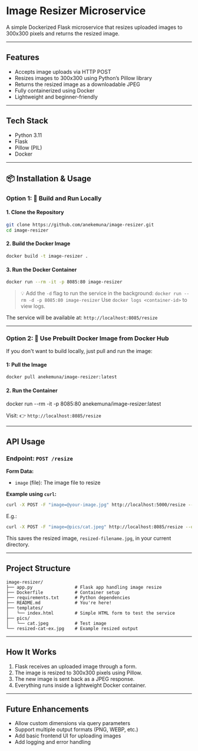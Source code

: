 # Image Resizer Microservice

A simple Dockerized Flask microservice that resizes uploaded images to 300x300 pixels and returns the resized image.

---

## Features

- Accepts image uploads via HTTP POST
- Resizes images to 300x300 using Python’s Pillow library
- Returns the resized image as a downloadable JPEG
- Fully containerized using Docker
- Lightweight and beginner-friendly

---

## Tech Stack

- Python 3.11
- Flask
- Pillow (PIL)
- Docker

---

##  📦 Installation & Usage

### Option 1:  🔧 Build and Run Locally

#### 1. Clone the Repository

```bash
git clone https://github.com/anekemuna/image-resizer.git
cd image-resizer
```

#### 2. Build the Docker Image

```bash
docker build -t image-resizer .
```

#### 3. Run the Docker Container

```bash
docker run --rm -it -p 8085:80 image-resizer
```

> 💡 Add the `-d` flag to run the service in the background:
> `docker run --rm -d -p 8085:80 image-resizer`
> Use `docker logs <container-id>` to view logs.

The service will be available at:
`http://localhost:8085/resize`

---
### Option 2: 🐳 Use Prebuilt Docker Image from Docker Hub

If you don't want to build locally, just pull and run the image:
#### 1: Pull the Image

```bash
docker pull anekemuna/image-resizer:latest
```


#### 2. Run the Container
docker run --rm -it -p 8085:80 anekemuna/image-resizer:latest


Visit:
👉 `http://localhost:8085/resize`

---

## API Usage

### Endpoint: `POST /resize`

**Form Data:**

* `image` (file): The image file to resize

**Example using `curl`:**

```bash
curl -X POST -F "image=@your-image.jpg" http://localhost:5000/resize --output resized-filename.jpg
```

E.g.: 
```bash
curl -X POST -F "image=@pics/cat.jpeg" http://localhost:8085/resize --output resized-cat-ex.jpg

```
This saves the resized image, `resized-filename.jpg`, in your current directory.

---

## Project Structure

```
image-resizer/
├── app.py                # Flask app handling image resize
├── Dockerfile            # Container setup
├── requirements.txt      # Python dependencies
├── README.md             # You're here!
├── templates/
│   └── index.html        # Simple HTML form to test the service
├── pics/
│   └── cat.jpeg          # Test image
└── resized-cat-ex.jpg    # Example resized output

```

---

## How It Works

1. Flask receives an uploaded image through a form.
2. The image is resized to 300x300 pixels using Pillow.
3. The new image is sent back as a JPEG response.
4. Everything runs inside a lightweight Docker container.

---

## Future Enhancements

* Allow custom dimensions via query parameters
* Support multiple output formats (PNG, WEBP, etc.)
* Add basic frontend UI for uploading images
* Add logging and error handling


